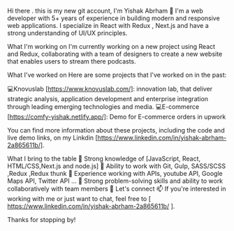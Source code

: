 Hi there . this is my new git account, I'm Yishak Abrham 👋
I'm a  web developer with 5+ years of experience in building modern and responsive web applications. I specialize in React with Redux , Next.js and have a strong understanding of UI/UX principles.

What I'm working on
I'm currently  working on a new project using React and Redux, collaborating with a team of designers to create a new website that enables users to stream there podcasts.

What I've worked on
Here are some projects that I've worked on in the past:

💻Knovuslab [https://www.knovuslab.com/]: innovation lab, that deliver strategic analysis, application development and enterprise integration through leading emerging technologies and media.
💻E-commerce [https://comfy-yishak.netlify.app/]: Demo for E-commerce orders in upwork

You can find more information about these projects, including the code and live demo links, on my Linkdin [https://www.linkedin.com/in/yishak-abrham-2a865611b/].

What I bring to the table
🔭 Strong knowledge of [JavaScript, React, HTML/CSS,Next.js and node.js]
👯 Ability to work with  Git, Gulp, SASS/SCSS ,Redux ,Redux thunk
🔭 Experience working with  APIs, youtube API, Google Maps API, Twitter API ...
👯 Strong problem-solving skills and ability to work collaboratively with team members
💬 Let's connect
📫 If you're interested in working with me or just want to chat, feel free to [ https://www.linkedin.com/in/yishak-abrham-2a865611b/ ].

Thanks for stopping by!




